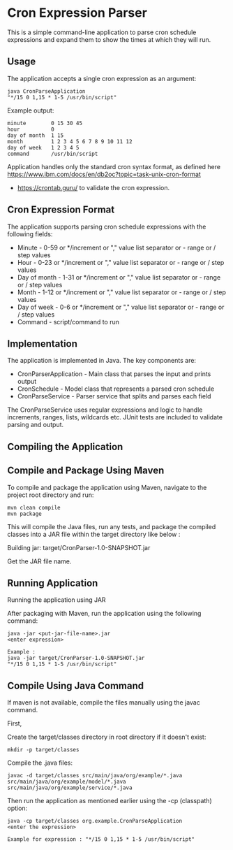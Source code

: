 # Cron Expression Parser

This is a simple command-line application to parse cron schedule expressions and expand them to show the times at which they will run.

## Usage

The application accepts a single cron expression as an argument:

```
java CronParseApplication
"*/15 0 1,15 * 1-5 /usr/bin/script"
```

Example output:

```
minute        0 15 30 45
hour          0
day of month  1 15
month         1 2 3 4 5 6 7 8 9 10 11 12
day of week   1 2 3 4 5
command       /usr/bin/script
```
Application handles only the standard cron syntax format, as defined here https://www.ibm.com/docs/en/db2oc?topic=task-unix-cron-format
- https://crontab.guru/ to validate the cron expression.

## Cron Expression Format

The application supports parsing cron schedule expressions with the following fields:

- Minute - 0-59 or */increment or "," value list separator or - range or /	step values
- Hour - 0-23 or */increment or "," value list separator or - range or /	step values
- Day of month - 1-31 or */increment or "," value list separator or - range or /	step values
- Month - 1-12 or */increment or "," value list separator or - range or /	step values
- Day of week - 0-6 or */increment or "," value list separator or - range or /	step values
- Command - script/command to run

## Implementation

The application is implemented in Java. The key components are:

- CronParserApplication - Main class that parses the input and prints output
- CronSchedule - Model class that represents a parsed cron schedule
- CronParseService - Parser service that splits and parses each field

The CronParseService uses regular expressions and logic to handle increments, ranges, lists, wildcards etc. JUnit tests are included to validate parsing and output.

## Compiling the Application

## Compile and Package Using Maven

To compile and package the application using Maven, navigate to the project root directory and run:

```
mvn clean compile
mvn package
```

This will compile the Java files, run any tests, and package the compiled classes into a JAR file within the target directory like below :

Building jar: target/CronParser-1.0-SNAPSHOT.jar

Get the JAR file name.

## Running Application

Running the application using JAR

After packaging with Maven,  run the application using the following command:

```
java -jar <put-jar-file-name>.jar 
<enter expression> 

Example : 
java -jar target/CronParser-1.0-SNAPSHOT.jar
"*/15 0 1,15 * 1-5 /usr/bin/script"
```


## Compile Using Java Command
If maven is not available, compile the files manually using the javac command.

First, 

Create the target/classes directory in root directory if it doesn't exist:
```
mkdir -p target/classes
```
Compile the .java files:
```
javac -d target/classes src/main/java/org/example/*.java src/main/java/org/example/model/*.java src/main/java/org/example/service/*.java
```

Then  run the application as mentioned earlier using the -cp (classpath) option:
```
java -cp target/classes org.example.CronParseApplication 
<enter the expression>   

Example for expression : "*/15 0 1,15 * 1-5 /usr/bin/script"

